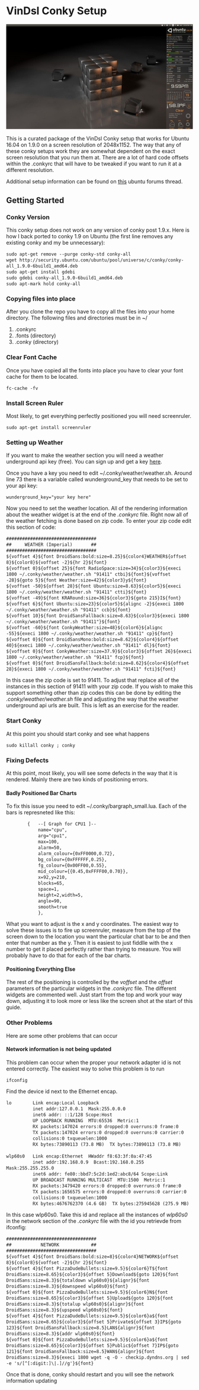 # VinDsl Conky Setup
![Screenshot](desktop.png?raw=true "Screenshot")

This is a curated package of the VinDsl Conky setup that works for Ubuntu 16.04 on 1.9.0 on a screen resolution of 2048x1152.  The way that any of these conky setups work they are somewhat dependent on the exact screen resolution that you run them at.  There are a lot of hard code offsets within the .conkyrc that will have to be tweaked if you want to run it at a different resolution.

Additional setup information can be found on [this](https://ubuntuforums.org/showthread.php?t=1771033) ubuntu forums thread.

## Getting Started
### Conky Version
This conky setup does not work on any version of conky post 1.9.x.  Here is how I back ported to conky 1.9 on Ubuntu (the first line removes any existing conky and my be unnecessary):
```
sudo apt-get remove --purge conky-std conky-all
wget http://security.ubuntu.com/ubuntu/pool/universe/c/conky/conky-all_1.9.0-6build1_amd64.deb
sudo apt-get install gdebi
sudo gdebi conky-all_1.9.0-6build1_amd64.deb
sudo apt-mark hold conky-all
```

### Copying files into place
After you clone the repo you have to copy all the files into your home directory.  The following files and directories must be in ~/
1. .conkyrc
2. .fonts (directory)
3. .conky (directory)

### Clear Font Cache
Once you have copied all the fonts into place you have to clear your font cache for them to be located.

```
fc-cache -fv
```

### Install Screen Ruler
Most likely, to get everything perfectly positioned you will need screenruler.

```
sudo apt-get install screenruler
```

### Setting up Weather
If you want to make the weather section you will need a weather underground api key (free).  You can sign up and get a key [here](https://www.wunderground.com/weather/api/).

Once you have a key you need to edit ~/.conky/weather/weather.sh.  Around line 73 there is a variable called wunderground_key that needs to be set to your api key:

```
wunderground_key="your key here"
```

Now you need to set the weather location.  All of the rendering information about the weather widget is at the end of the *.conkyrc* file.  Right now all of the weather fetching is done based on zip code.  To enter your zip code edit this section of code:
```
##################################
##     WEATHER (Imperial)       ##
##################################
${voffset 4}${font DroidSans:bold:size=8.25}${color4}WEATHER${offset 8}${color8}${voffset -2}${hr 2}${font}
${voffset 0}${offset 25}${font RadioSpace:size=34}${color3}${execi 1800 ~/.conky/weather/weather.sh "91411" ctbi}${font}${voffset -28}${goto 5}${font Weather:size=42}${color3}y${font}
${voffset -50}${offset 28}${font Ubuntu:size=8.63}${color5}${execi 1800 ~/.conky/weather/weather.sh "91411" ctti}${font}
${voffset -49}${font KRARound:size=36}${color3}${goto 215}I${font}
${voffset 6}${font Ubuntu:size=23}${color5}${alignc -2}${execi 1800 ~/.conky/weather/weather.sh "91411" ccb}${font}
${voffset 10}${font DroidSansFallback:size=8.63}${color3}${execi 1800 ~/.conky/weather/weather.sh "91411"}${font}
${voffset -60}${font ConkyWeather:size=48}${color6}${alignc -55}${execi 1800 ~/.conky/weather/weather.sh "91411" cp}${font}
${voffset 0}${font DroidSansMono:bold:size=8.62}${color4}${offset 40}${execi 1800 ~/.conky/weather/weather.sh "91411" dl}${font}
${voffset 0}${font ConkyWeather:size=37.9}${color3}${offset 26}${execi 1800 ~/.conky/weather/weather.sh "91411" fcp}${font}
${voffset 0}${font DroidSansFallback:bold:size=8.62}${color4}${offset 28}${execi 1800 ~/.conky/weather/weather.sh "91411" fcti}${font}
```

In this case the zip code is set to 91411.  To adjust that replace all of the instances in this section of 91411 with your zip code.  If you wish to make this support something other than zip codes this can be done by editing the *.conky/weather/weather.sh* file and adjusting the way that the weather underground api urls are built.  This is left as an exercise for the reader.

### Start Conky
At this point you should start conky and see what happens

```
sudo killall conky ; conky
```

### Fixing Defects
At this point, most likely, you will see some defects in the way that it is rendered.  Mainly there are two kinds of positioning errors.

#### Badly Positioned Bar Charts
To fix this issue you need to edit ~/.conky/bargraph_small.lua.  Each of the bars is represneted like this:
```
		{	--[ Graph for CPU1 ]--
			name="cpu",
			arg="cpu1",
			max=100,
			alarm=50,
			alarm_colour={0xFF0000,0.72},
			bg_colour={0xFFFFFF,0.25},
			fg_colour={0x00FF00,0.55},
			mid_colour={{0.45,0xFFFF00,0.70}},
			x=92,y=210,
			blocks=65,
			space=1,
			height=2,width=5,
			angle=90,
			smooth=true
			},
```
What you want to adjust is the x and y coordinates.  The easiest way to solve these issues is to fire up screenruler, measure from the top of the screen down to the location you want the particular chat bar to be and then enter that number as the y.  Then it is easiest to just fiddlle with the x number to get it placed perfectly rather than trying to measure.  You will probably have to do that for each of the bar charts.

#### Positioning Everything Else
The rest of the positioning is controlled by the *voffset* and the *offset* parameters of the particular widgets in the *.conkyrc* file.  The different widgets are commented well.  Just start from the top and work your way down, adjusting it to look more or less like the screen shot at the start of this guide.  

### Other Problems
Here are some other problems that can occur

#### Network information is not being updated
This problem can occur when the proper your network adapter id is not entered correctly.  The easiest way to solve this problem is to run
```
ifconfig
```
Find the device id next to the Ethernet encap.

```
lo        Link encap:Local Loopback  
          inet addr:127.0.0.1  Mask:255.0.0.0
          inet6 addr: ::1/128 Scope:Host
          UP LOOPBACK RUNNING  MTU:65536  Metric:1
          RX packets:147024 errors:0 dropped:0 overruns:0 frame:0
          TX packets:147024 errors:0 dropped:0 overruns:0 carrier:0
          collisions:0 txqueuelen:1000 
          RX bytes:73890113 (73.8 MB)  TX bytes:73890113 (73.8 MB)

wlp60s0   Link encap:Ethernet  HWaddr f8:63:3f:0a:47:45  
          inet addr:192.168.0.9  Bcast:192.168.0.255  Mask:255.255.255.0
          inet6 addr: fe80::bbd7:5c2d:1ed2:abc8/64 Scope:Link
          UP BROADCAST RUNNING MULTICAST  MTU:1500  Metric:1
          RX packets:3479420 errors:0 dropped:0 overruns:0 frame:0
          TX packets:1656575 errors:0 dropped:0 overruns:0 carrier:0
          collisions:0 txqueuelen:1000 
          RX bytes:4676762370 (4.6 GB)  TX bytes:275945628 (275.9 MB)
```
In this case wlp60s0.  Take this id and replace all the instances of *wlp60s0* in the network section of the *.conkyrc* file with the id you retrievde from ifconfig:

```
##################################
##           NETWORK            ##
##################################
${voffset 4}${font DroidSans:bold:size=8}${color4}NETWORK${offset 8}${color8}${voffset -2}${hr 2}${font}
${voffset 4}${font PizzaDudeBullets:size=9.5}${color6}T${font DroidSans:size=8.65}${color3}${offset 5}Download${goto 120}${font DroidSans:size=8.3}${totaldown wlp60s0}${alignr}${font DroidSans:size=8.3}${downspeed wlp60s0}${font}
${voffset 0}${font PizzaDudeBullets:size=9.5}${color6}N${font DroidSans:size=8.65}${color3}${offset 5}Upload${goto 120}${font DroidSans:size=8.3}${totalup wlp60s0}${alignr}${font DroidSans:size=8.3}${upspeed wlp60s0}${font}
${voffset 4}${font PizzaDudeBullets:size=9.5}${color6}a${font DroidSans:size=8.65}${color3}${offset 5}Private${offset 3}IP${goto 123}${font DroidSansFallback:size=8.5}LAN${alignr}${font DroidSans:size=8.3}${addr wlp60s0}${font}
${voffset 0}${font PizzaDudeBullets:size=9.5}${color6}a${font DroidSans:size=8.65}${color3}${offset 5}Public${offset 7}IP${goto 121}${font DroidSansFallback:size=8.5}WAN${alignr}${font DroidSans:size=8.3}${execi 1800 wget -q -O - checkip.dyndns.org | sed -e 's/[^[:digit:]\|.]//g'}${font}
```

Once that is done, conky should restart and you will see the network information updating

